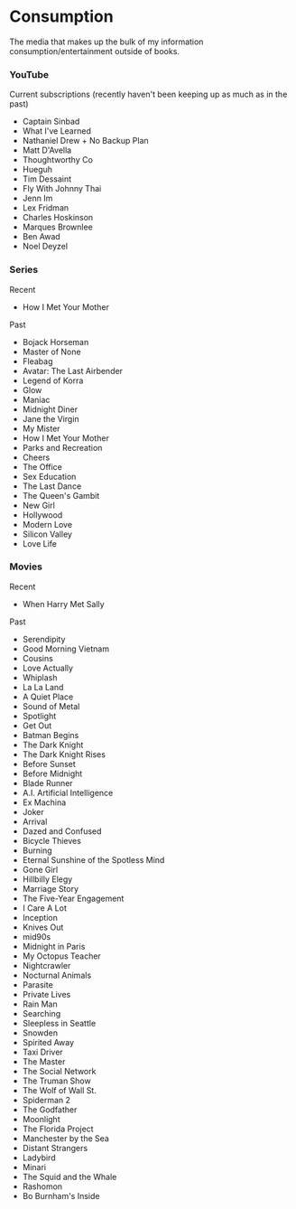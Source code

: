 # Consumption

The media that makes up the bulk of my information consumption/entertainment outside of books.

### YouTube

Current subscriptions (recently haven't been keeping up as much as in the past)
- Captain Sinbad
- What I've Learned
- Nathaniel Drew + No Backup Plan
- Matt D'Avella
- Thoughtworthy Co
- Hueguh
- Tim Dessaint
- Fly With Johnny Thai
- Jenn Im
- Lex Fridman
- Charles Hoskinson
- Marques Brownlee
- Ben Awad
- Noel Deyzel

### Series

Recent
- How I Met Your Mother

Past
- Bojack Horseman
- Master of None
- Fleabag
- Avatar: The Last Airbender
- Legend of Korra
- Glow
- Maniac
- Midnight Diner
- Jane the Virgin
- My Mister
- How I Met Your Mother
- Parks and Recreation
- Cheers
- The Office
- Sex Education
- The Last Dance
- The Queen's Gambit
- New Girl
- Hollywood
- Modern Love
- Silicon Valley
- Love Life

### Movies

Recent
- When Harry Met Sally

Past
- Serendipity
- Good Morning Vietnam
- Cousins
- Love Actually
- Whiplash
- La La Land
- A Quiet Place
- Sound of Metal
- Spotlight
- Get Out
- Batman Begins
- The Dark Knight
- The Dark Knight Rises
- Before Sunset
- Before Midnight
- Blade Runner
- A.I. Artificial Intelligence
- Ex Machina
- Joker
- Arrival
- Dazed and Confused
- Bicycle Thieves
- Burning
- Eternal Sunshine of the Spotless Mind
- Gone Girl
- Hillbilly Elegy
- Marriage Story
- The Five-Year Engagement
- I Care A Lot
- Inception
- Knives Out
- mid90s
- Midnight in Paris
- My Octopus Teacher
- Nightcrawler
- Nocturnal Animals
- Parasite
- Private Lives
- Rain Man
- Searching
- Sleepless in Seattle
- Snowden
- Spirited Away
- Taxi Driver
- The Master
- The Social Network
- The Truman Show
- The Wolf of Wall St.
- Spiderman 2
- The Godfather
- Moonlight
- The Florida Project
- Manchester by the Sea
- Distant Strangers
- Ladybird
- Minari
- The Squid and the Whale
- Rashomon
- Bo Burnham's Inside
